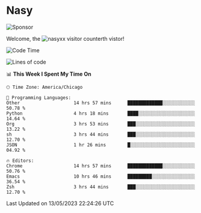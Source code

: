 # Nasy

<!--
<p align="center">
<img height="200" src="https://github-readme-stats.vercel.app/api?username=nasyxx&count_private=true&show_icons=true&theme=dracula&include_all_commits=true"/>
<img height="200" src="https://github-readme-stats.vercel.app/api/top-langs/?username=nasyxx&theme=dracula&hide=html,jupyter+notebook&count_private=true&show_icons=true"/>
</p>

  
----------------
-->

![Sponsor](https://img.shields.io/static/v1.svg?label=Sponsor&message=%E2%9D%A4&logo=GitHub&style=flat&color=pink)
 
Welcome, the ![nasyxx visitor counter](https://count.getloli.com/get/@nasyxx?theme=rule34)th vistor!
 
<!--START_SECTION:waka-->
![Code Time](http://img.shields.io/badge/Code%20Time-3%2C515%20hrs%2050%20mins-blue)

![Lines of code](https://img.shields.io/badge/From%20Hello%20World%20I%27ve%20Written-6.2%20million%20lines%20of%20code-blue)

📊 **This Week I Spent My Time On** 

```text
🕑︎ Time Zone: America/Chicago

💬 Programming Languages: 
Other                    14 hrs 57 mins      █████████████░░░░░░░░░░░░   50.78 % 
Python                   4 hrs 18 mins       ████░░░░░░░░░░░░░░░░░░░░░   14.64 % 
Org                      3 hrs 53 mins       ███░░░░░░░░░░░░░░░░░░░░░░   13.22 % 
sh                       3 hrs 44 mins       ███░░░░░░░░░░░░░░░░░░░░░░   12.70 % 
JSON                     1 hr 26 mins        █░░░░░░░░░░░░░░░░░░░░░░░░   04.92 % 

🔥 Editors: 
Chrome                   14 hrs 57 mins      █████████████░░░░░░░░░░░░   50.76 % 
Emacs                    10 hrs 46 mins      █████████░░░░░░░░░░░░░░░░   36.54 % 
Zsh                      3 hrs 44 mins       ███░░░░░░░░░░░░░░░░░░░░░░   12.70 % 
```


 Last Updated on 13/05/2023 22:24:26 UTC
<!--END_SECTION:waka-->

<!-- ![visitors](https://visitor-badge.laobi.icu/badge?page_id=nasyxx.nasyxx) -->
